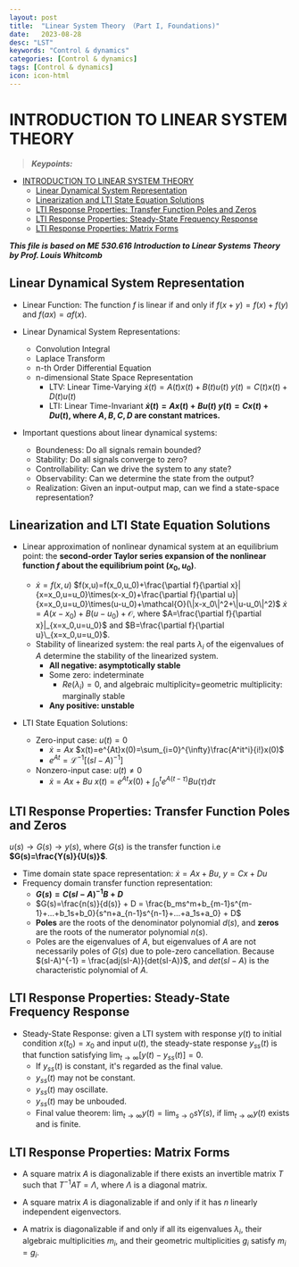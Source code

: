 ```yaml
---
layout: post
title:  "Linear System Theory （Part I, Foundations)"
date:   2023-08-28
desc: "LST"
keywords: "Control & dynamics"
categories: [Control & dynamics]
tags: [Control & dynamics]
icon: icon-html
---
```


# INTRODUCTION TO LINEAR SYSTEM THEORY

> **_Keypoints:_**  

- [INTRODUCTION TO LINEAR SYSTEM THEORY](#introduction-to-linear-system-theory)
  - [Linear Dynamical System Representation](#linear-dynamical-system-representation)
  - [Linearization and LTI State Equation Solutions](#linearization-and-lti-state-equation-solutions)
  - [LTI Response Properties: Transfer Function Poles and Zeros](#lti-response-properties-transfer-function-poles-and-zeros)
  - [LTI Response Properties: Steady-State Frequency Response](#lti-response-properties-steady-state-frequency-response)
  - [LTI Response Properties: Matrix Forms](#lti-response-properties-matrix-forms)

**_This file is based on ME 530.616 Introduction to Linear Systems Theory by Prof. Louis Whitcomb_**

## Linear Dynamical System Representation

- Linear Function: The function $f$ is linear if and only if $f(x+y)=f(x)+f(y)$ and $f(ax)=af(x)$.

- Linear Dynamical System Representations:
  - Convolution Integral
  - Laplace Transform
  - n-th Order Differential Equation
  - n-dimensional State Space Representation
    - LTV: Linear Time-Varying
    $\dot x(t)=A(t)x(t)+B(t)u(t)$
    $y(t)=C(t)x(t)+D(t)u(t)$
    - LTI: Linear Time-Invariant
    **$\dot x(t)=Ax(t)+Bu(t)$
    $y(t)=Cx(t)+Du(t)$, where $A,B,C,D$ are constant matrices.**

- Important questions about linear dynamical systems:
  - Boundeness: Do all signals remain bounded?
  - Stability: Do all signals converge to zero?
  - Controllability: Can we drive the system to any state?
  - Observability: Can we determine the state from the output?
  - Realization: Given an input-output map, can we find a state-space representation?

## Linearization and LTI State Equation Solutions

- Linear approximation of nonlinear dynamical system at an equilibrium point: the **second-order Taylor series expansion of the nonlinear function $f$ about the equilibrium point $(x_0,u_0)$**.
  - $\dot x=f(x,u)$
  $f(x,u)=f(x_0,u_0)+\frac{\partial f}{\partial x}|{x=x_0,u=u_0}\times(x-x_0)+\frac{\partial f}{\partial u}|{x=x_0,u=u_0}\times(u-u_0)+\mathcal{O}(\|x-x_0\|^2+\|u-u_0\|^2)$
  $\dot x=A(x-x_0)+B(u-u_0)+\mathcal{O}$, where $A=\frac{\partial f}{\partial x}|_{x=x_0,u=u_0}$ and $B=\frac{\partial f}{\partial u}\_{x=x_0,u=u_0}$.
  - Stability of linearized system: the real parts $\lambda_i$ of the eigenvalues of $A$ determine the stability of the linearized system.
    - **All negative: asymptotically stable**
    - Some zero: indeterminate
      - $Re(\lambda_i)=0$, and algebraic multiplicity=geometric multiplicity: marginally stable
    - **Any positive: unstable**

- LTI State Equation Solutions:
  - Zero-input case: $u(t)=0$
    - $\dot x=Ax$
    $x(t)=e^{At}x(0)=\sum_{i=0}^{\infty}\frac{A^it^i}{i!}x(0)$
    - $e^{At}=\mathcal{L}^{-1}[(sI-A)^{-1}]$
  - Nonzero-input case: $u(t)\neq 0$
    - $\dot x=Ax+Bu$
    $x(t)=e^{At}x(0)+\int_0^te^{A(t-\tau)}Bu(\tau)d\tau$


## LTI Response Properties: Transfer Function Poles and Zeros

$u(s) \rightarrow G(s) \rightarrow y(s)$, where $G(s)$ is the transfer function i.e **$G(s)=\frac{Y(s)}{U(s)}$**.

- Time domain state space representation: $\dot x=Ax+Bu$, $y=Cx+Du$
- Frequency domain transfer function representation: 
  - **$G(s)=C(sI-A)^{-1}B+D$**
  - $G(s)=\frac{n(s)}{d(s)} + D = \frac{b_ms^m+b_{m-1}s^{m-1}+...+b_1s+b_0}{s^n+a_{n-1}s^{n-1}+...+a_1s+a_0} + D$
  - **Poles** are the roots of the denominator polynomial $d(s)$, and **zeros** are the roots of the numerator polynomial $n(s)$.
  - Poles are the eigenvalues of $A$, but eigenvalues of $A$ are not necessarily poles of $G(s)$ due to pole-zero cancellation. Because $(sI-A)^{-1} = \frac{adj(sI-A)}{det(sI-A)}$, and $det(sI-A)$ is the characteristic polynomial of $A$.

## LTI Response Properties: Steady-State Frequency Response

- Steady-State Response: given a LTI system with response $y(t)$ to initial condition $x(t_0)=x_0$ and input $u(t)$, the steady-state response $y_{ss}(t)$ is that function satisfying $\lim_{t\rightarrow\infty}[y(t)-y_{ss}(t)]=0$.
  - If $y_{ss}(t)$ is constant, it's regarded as the final value.
  - $y_{ss}(t)$ may not be constant.
  - $y_{ss}(t)$ may oscillate.
  - $y_{ss}(t)$ may be unbouded.
  - Final value theorem: $\lim_{t\rightarrow\infty}y(t)=\lim_{s\rightarrow 0}sY(s)$, if $\lim_{t\rightarrow\infty}y(t)$ exists and is finite.

## LTI Response Properties: Matrix Forms

- A square matrix $A$ is diagonalizable if there exists an invertible matrix $T$ such that $T^{-1}AT=\Lambda$, where $\Lambda$ is a diagonal matrix. 

- A square matrix $A$ is diagonalizable if and only if it has $n$ linearly independent eigenvectors.
- A matrix is diagonalizable if and only if all its eigenvalues $\lambda_i$, their algebraic multiplicities $m_i$, and their geometric multiplicities $g_i$ satisfy $m_i=g_i$.
